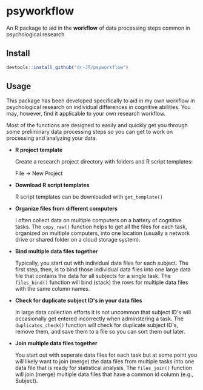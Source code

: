 # psyworkflow

An R package to aid in the **workflow** of data processing steps common in psychological research

## Install

```r
devtools::install_github("dr-JT/psyworkflow")
```

## Usage

This package has been developed specifically to aid in my own workflow in psychological research on individual differences in cognitive abilities. You may, however, find it applicable to your own research workflow.

Most of the functions are designed to easily and quickly get you through some preliminary data processing steps so you can get to work on processing and analyzing your data.

- **R project template**

    Create a research project directory with folders and R script templates:
    
    File -> New Project
    
- **Download R script templates**

    R script templates can be downloaded with `get_template()`

- **Organize files from different computers**

    I often collect data on multiple computers on a battery of cognitive tasks. The `copy_raw()` function helps to get all the files for each task, organized on multiple computers, into one location (usually a network drive or shared folder on a cloud storage system). 
    
- **Bind multiple data files together**

    Typically, you start out with individual data files for each subject. The first step, then, is to bind those individual data files into one large data file that contains the data for all subjects for a single task. The `files_bind()` function will bind (stack) the rows for multiple data files with the same column names.

- **Check for duplicate subject ID's in your data files**

    In large data collection efforts it is not uncommon that subject ID's will occasionally get entered incorrectly when adminstering a task. The `duplicates_check()` function will check for duplicate subject ID's, remove them, and save them to a file so you can sort them out later. 
    
- **Join multiple data files together**

    You start out with seperate data files for each task but at some point you will likely want to join (merge) the data files from multiple tasks into one data file that is ready for statistical analysis. The `files_join()` function will join (merge) multiple data files that have a common id column (e.g., Subject).


